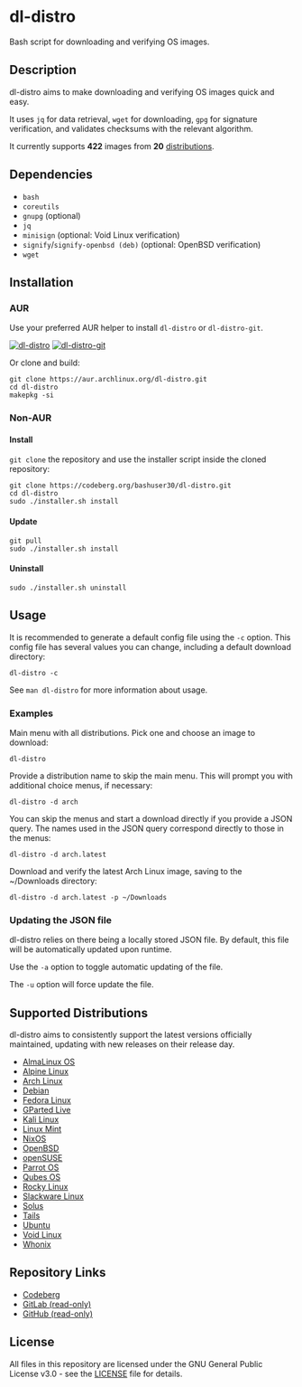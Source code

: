 # dl-distro

Bash script for downloading and verifying OS images.

## Description

dl-distro aims to make downloading and verifying OS images quick and easy.

It uses `jq` for data retrieval, `wget` for downloading, `gpg` for signature
verification, and validates checksums with the relevant algorithm.

It currently supports **422** images from **20** [distributions](#supported-distributions).

## Dependencies

- `bash`
- `coreutils`
- `gnupg` (optional)
- `jq`
- `minisign` (optional: Void Linux verification)
- `signify`/`signify-openbsd (deb)` (optional: OpenBSD verification)
- `wget`

## Installation

### AUR

Use your preferred AUR helper to install `dl-distro` or `dl-distro-git`.

[![dl-distro](https://img.shields.io/aur/version/dl-distro?color=1793d1&label=dl-distro&logo=arch-linux&style=for-the-badge)](https://aur.archlinux.org/packages/dl-distro)
[![dl-distro-git](https://img.shields.io/aur/version/dl-distro-git?color=1793d1&label=dl-distro-git&logo=arch-linux&style=for-the-badge)](https://aur.archlinux.org/packages/dl-distro-git)

Or clone and build:

```
git clone https://aur.archlinux.org/dl-distro.git
cd dl-distro
makepkg -si
```

### Non-AUR

#### Install

`git clone` the repository and use the installer script inside the cloned
repository:

```
git clone https://codeberg.org/bashuser30/dl-distro.git
cd dl-distro
sudo ./installer.sh install
```

#### Update

```
git pull
sudo ./installer.sh install
```

#### Uninstall

```
sudo ./installer.sh uninstall
```

## Usage

It is recommended to generate a default config file using the `-c` option. This
config file has several values you can change, including a default download
directory:

```
dl-distro -c
```

See `man dl-distro` for more information about usage.

### Examples

Main menu with all distributions. Pick one and choose an image to download:

```
dl-distro
```

Provide a distribution name to skip the main menu. This will prompt you with
additional choice menus, if necessary:

```
dl-distro -d arch
```

You can skip the menus and start a download directly if you provide a JSON
query. The names used in the JSON query correspond directly to those in the
menus:

```
dl-distro -d arch.latest
```

Download and verify the latest Arch Linux image, saving to the ~/Downloads
directory:

```
dl-distro -d arch.latest -p ~/Downloads
```

### Updating the JSON file

dl-distro relies on there being a locally stored JSON file. By default, this
file will be automatically updated upon runtime.

Use the `-a` option to toggle automatic updating of the file.

The `-u` option will force update the file.

## Supported Distributions

dl-distro aims to consistently support the latest versions officially
maintained, updating with new releases on their release day.

- [AlmaLinux OS](https://almalinux.org)
- [Alpine Linux](https://alpinelinux.org)
- [Arch Linux](https://archlinux.org)
- [Debian](https://debian.org)
- [Fedora Linux](https://fedoraproject.org)
- [GParted Live](https://gparted.org)
- [Kali Linux](https://kali.org)
- [Linux Mint](https://linuxmint.com)
- [NixOS](https://nixos.org)
- [OpenBSD](https://openbsd.org)
- [openSUSE](https://opensuse.org)
- [Parrot OS](https://parrotsec.org)
- [Qubes OS](https://qubes-os.org)
- [Rocky Linux](https://rockylinux.org)
- [Slackware Linux](http://slackware.com)
- [Solus](https://getsol.us)
- [Tails](https://tails.net)
- [Ubuntu](https://ubuntu.com)
- [Void Linux](https://voidlinux.org)
- [Whonix](https://whonix.org)

## Repository Links

- [Codeberg](https://codeberg.org/bashuser30/dl-distro)
- [GitLab (read-only)](https://gitlab.com/bashuser30/dl-distro)
- [GitHub (read-only)](https://github.com/bashuser30/dl-distro)

## License

All files in this repository are licensed under the GNU General Public License
v3.0 - see the [LICENSE](LICENSE) file for details.
